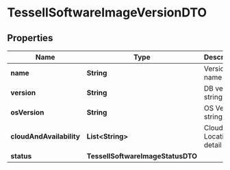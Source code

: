 

# TessellSoftwareImageVersionDTO


## Properties

Name | Type | Description | Notes
------------ | ------------- | ------------- | -------------
**name** | **String** | Version name |  [optional]
**version** | **String** | DB version string |  [optional]
**osVersion** | **String** | OS Version string |  [optional]
**cloudAndAvailability** | **List&lt;String&gt;** | Cloud and Location detail |  [optional]
**status** | **TessellSoftwareImageStatusDTO** |  |  [optional]



